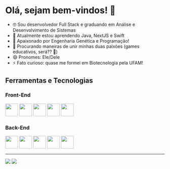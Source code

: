 # Olá, sejam bem-vindos! 👋

- 🤓 Sou desenvolvedor Full Stack e graduando em Análise e Desenvolvimento de Sistemas
- 🌱 Atualmente estou aprendendo Java, NextJS e Swift
- 🥰  Apaixonado por Engenharia Genética e Programação!
- 🤔 Procurando maneiras de unir minhas duas paixões (games educativos, será?? 👀)
- 😄 Pronomes: Ele/Dele
- ⚡ Fato curioso: quase me formei em Biotecnologia pela UFAM! 

## Ferramentas e Tecnologias



  ### Front-End
  <img loading="lazy" src="https://cdn.jsdelivr.net/gh/devicons/devicon/icons/html5/html5-original.svg"  width="40" height="40"/> <img loading="lazy" src="https://cdn.jsdelivr.net/gh/devicons/devicon/icons/css3/css3-original.svg"  width="40" height="40"/> 
  <img loading="lazy" src="https://cdn.jsdelivr.net/gh/devicons/devicon/icons/javascript/javascript-original.svg"  width="40" height="40"/> 
  <img loading="lazy" src="https://cdn.jsdelivr.net/gh/devicons/devicon/icons/typescript/typescript-original.svg"   width="40" height="40"/> 
  <img loading="lazy" src="https://cdn.jsdelivr.net/gh/devicons/devicon/icons/react/react-original.svg" width="40" height="40"/> 
 <!-- <img loading="lazy" src="https://cdn.jsdelivr.net/gh/devicons/devicon/icons/nextjs/nextjs-original.svg"  width="40" height="40"/> -->





  ### Back-End
   <img loading="lazy" src="https://cdn.jsdelivr.net/gh/devicons/devicon/icons/typescript/typescript-original.svg"   width="40" height="40"/> <img loading="lazy" src="https://cdn.jsdelivr.net/gh/devicons/devicon/icons/nodejs/nodejs-original.svg"  width="40" height="40"/> 
  <img loading="lazy" src="https://cdn.jsdelivr.net/gh/devicons/devicon/icons/express/express-original.svg"  width="40" height="40"/>       <img loading="lazy" src="https://cdn.jsdelivr.net/gh/devicons/devicon/icons/nestjs/nestjs-plain.svg"  width="40" height="40"/> 
  <img loading="lazy" src="https://cdn.jsdelivr.net/gh/devicons/devicon/icons/postgresql/postgresql-original.svg"  width="40" height="40"/>



---

<div>
<a href = "mailto: 2frneto@gmail.com"><img loading="lazy" src="https://img.shields.io/badge/Gmail-D14836?style=for-the-badge&logo=gmail&logoColor=white" target="_blank"></a>
<a href="https://www.linkedin.com/in/franklin-neto" target="_blank"><img loading="lazy" src="https://img.shields.io/badge/-LinkedIn-%230077B5?style=for-the-badge&logo=linkedin&logoColor=white" target="_blank"></a>   
</div>





<!--

<div>
<a href="https://github.com/FranklinNeto">
<img loading="lazy" height="140em" src="https://github-readme-stats.vercel.app/api/top-langs/?username=FranklinNeto&layout=compact&langs_count=7&theme=dracula"/>
<img loading="lazy" height="140em" src="https://github-readme-stats.vercel.app/api?username=FranklinNeto&show_icons=true&theme=dracula&include_all_commits=true&count_private=true"/>
</div>

https://devicon.dev/

**FranklinNeto/FranklinNeto** is a ✨ _special_ ✨ repository because its `README.md` (this file) appears on your GitHub profile.
<img loading="lazy" src=  width="40" height="40"/>
Here are some ideas to get you started:

- 🔭 I’m currently working on ...
- 🌱 I’m currently learning ...
- 👯 I’m looking to collaborate on ...
- 🤔 I’m looking for help with ...
- 💬 Ask me about ...
- 📫 How to reach me: ...
- 😄 Pronouns: ...
- ⚡ Fun fact: ...
-->
